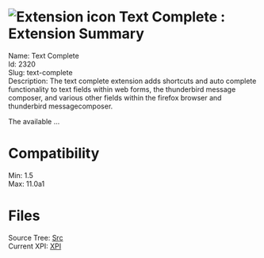 # ![Extension icon](https://addons.thunderbird.net/user-media/addon_icons/2/2320-64.png?modified=1352140282) Text Complete : Extension Summary

Name: Text Complete  
Id: 2320  
Slug: text-complete  
Description: The text complete extension adds shortcuts and auto complete functionality to text fields within web forms, the thunderbird message composer, and various other fields within the firefox browser and thunderbird messagecomposer.   

The available ...
  

# Compatibility
Min: 1.5  
Max: 11.0a1  

# Files

Source Tree: [Src](C:/Dev/Thunderbird/ThunderKdB/xall/xOther/2320-text-complete/src)  
Current XPI: [XPI](C:/Dev/Thunderbird/ThunderKdB/xall/xOther/2320-text-complete/xpi)  



